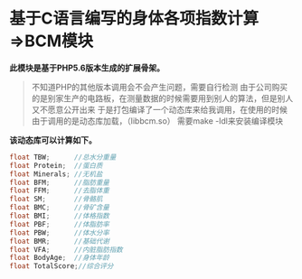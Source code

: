 # 基于C语言编写的身体各项指数计算=>BCM模块

**此模块是基于PHP5.6版本生成的扩展骨架。**
> 不知道PHP的其他版本调用会不会产生问题，需要自行检测
> 由于公司购买的是别家生产的电路板，在测量数据的时候需要用到别人的算法，但是别人又不愿意公开出来
于是打包编译了一个动态库来给我调用，在使用的时候由于调用的是动态库加载，（libbcm.so）
需要make -ldl来安装编译模块

**该动态库可以计算如下。**

```c
float TBW;      //总水分重量
float Protein;  //蛋白质
float Minerals; //无机盐
float BFM;      //脂肪重量
float FFM;      //去脂体重
float SM;       //骨骼肌
float BMC;      //骨矿含量
float BMI;      //体格指数
float PBF;      //体脂肪率
float PBW;      //体水分率
float BMR;      //基础代谢
float VFA;      //内脏脂肪指数
float BodyAge;  //身体年龄
float TotalScore;//综合评分
```
